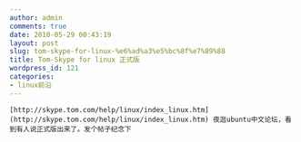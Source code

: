 ```yaml
---
author: admin
comments: true
date: 2010-05-29 00:43:19
layout: post
slug: tom-skype-for-linux-%e6%ad%a3%e5%bc%8f%e7%89%88
title: Tom-Skype for linux 正式版
wordpress_id: 121
categories:
- linux前沿
---
```



	[http://skype.tom.com/help/linux/index_linux.htm](http://skype.tom.com/help/linux/index_linux.htm) 夜逛ubuntu中文论坛，看到有人说正式版出来了。发个帖子纪念下





